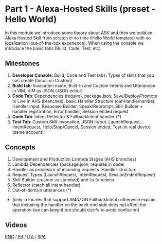 # Part 1 - Alexa-Hosted Skills (preset - Hello World)

In this module we introduce some theory about ASK and then we build an Alexa Hosted Skill from scratch in no time (Hello World template) with no localization (out-of-the-box experience). When using the console we introduce the basic tabs (Build, Code, Test, etc)

## Milestones

1. **Developer Console**: Build, Code and Test tabs. Types of skills that you can create (focus on Custom)
2. **Build tab**: Invocation name, Built-In and Custom Intents and Utterances in VIM. VIM as JSON (JSON editor)
3. **Code Tab**: Dependencies (require), package.json, Save/Deploy/Promote to Live in AHS (branches), basic Handler Structure (canHandle/handle), Handler Input, Response Builder, Speak/Reprompt, Skill Builder + handler registration, Error handler, Session ended request
4. **Code Tab**: Intent Reflector & FallbackIntent handler (*)
5. **Test Tab**: Custom Skill invocation, JSON in/out, LaunchRequest, IntentRequest, Help/Stop/Cancel, Session ended, Test on real device (same account)

## Concepts

1. Development and Production Lambda Stages (AHS branches)
2. Lambda Dependencies (package.json, requires in code)
3. Handler as processor of incoming requests. Handler structure
4. Request Types (LaunchRequest, IntentRequest, SessionEndedRequest)
5. Skill Builder (custom vs standard) and its functions
6. Reflector (catch all intent handler)
7. Out-of-domain utterances (*)

* (only in locales that support AMAZON.FallbackIntent) otherwise explain that including the handler on the back-end side does not affect the operation (we can keep it but should clarify to avoid confusion)

## Videos

[ENG](https://alexa.design/zerotohero1) / [FR](https://alexa.design/fr_zerotohero1) / [ITA](https://alexa.design/it_zerotohero1) / [SPA](../README_ES.md)